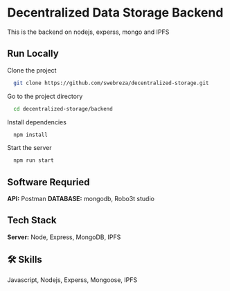 
# Decentralized Data Storage Backend 

This is the backend on nodejs, experss, mongo and IPFS



## Run Locally

Clone the project

```bash
  git clone https://github.com/swebreza/decentralized-storage.git
```

Go to the project directory

```bash
  cd decentralized-storage/backend
```

Install dependencies

```bash
  npm install
```

Start the server

```bash
  npm run start
```

## Software Requried



**API:** Postman
**DATABASE:** mongodb, Robo3t studio



## Tech Stack



**Server:** Node, Express, MongoDB, IPFS


## 🛠 Skills
Javascript, Nodejs, Experss, Mongoose, IPFS

